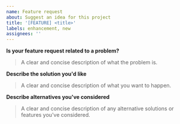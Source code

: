 ```yaml
---
name: Feature request
about: Suggest an idea for this project
title: '[FEATURE] <title>'
labels: enhancement, new
assignees: ''
---
```


**Is your feature request related to a problem?**
> A clear and concise description of what the problem is.

**Describe the solution you'd like**
> A clear and concise description of what you want to happen.

**Describe alternatives you've considered**
> A clear and concise description of any alternative solutions or features you've considered.
